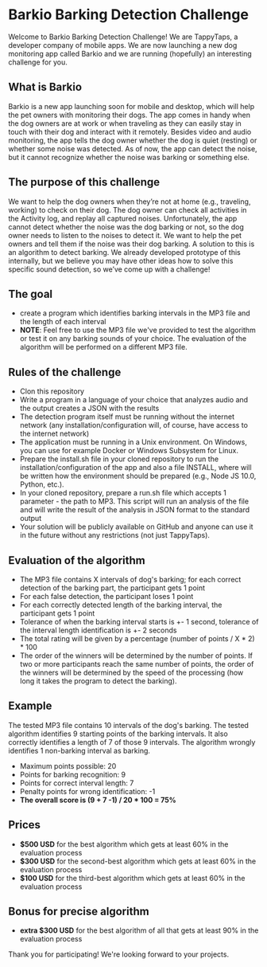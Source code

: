 # Barkio Barking Detection Challenge
Welcome to Barkio Barking Detection Challenge! We are TappyTaps, a developer company of mobile apps. We are now launching a new dog monitoring app called Barkio and we are running (hopefully) an interesting challenge for you. 

## What is Barkio
Barkio is a new app launching soon for mobile and desktop, which will help the pet owners with monitoring their dogs. The app comes in handy when the dog owners are at work or when traveling as they can easily stay in touch with their dog and interact with it remotely. Besides video and audio monitoring, the app tells the dog owner whether the dog is quiet (resting) or whether some noise was detected. As of now, the app can detect the noise, but it cannot recognize whether the noise was barking or something else.
  
## The purpose of this challenge
We want to help the dog owners when they’re not at home (e.g., traveling, working) to check on their dog. The dog owner can check all activities in the Activity log, and replay all captured noises. Unfortunately, the app cannot detect whether the noise was the dog barking or not, so the dog owner needs to listen to the noises to detect it. We want to help the pet owners and tell them if the noise was their dog barking. A solution to this is an algorithm to detect barking. We already developed prototype of this internally, but we believe you may have other ideas how to solve this specific sound detection, so we’ve come up with a challenge! 

## The goal
* create a program which identifies barking intervals in the MP3 file and the length of each interval
* **NOTE**: Feel free to use the MP3 file we've provided to test the algorithm or test it on any barking sounds of your choice. The evaluation of the algorithm will be performed on a different MP3 file.

## Rules of the challenge
* Clon this repository
* Write a program in a language of your choice that analyzes audio and the output creates a JSON with the results
* The detection program itself must be running without the internet network (any installation/configuration will, of course, have access to the internet network)
* The application must be running in a Unix environment. On Windows, you can use for example Docker or Windows Subsystem for Linux.
* Prepare the install.sh file in your cloned repository to run the installation/configuration of the app and also a file INSTALL, where will be written how the environment should be prepared (e.g., Node JS 10.0, Python, etc.).
* In your cloned repository, prepare a run.sh file which accepts 1 parameter - the path to MP3. This script will run an analysis of the file and will write the result of the analysis in JSON format to the standard output 
* Your solution will be publicly available on GitHub and anyone can use it in the future without any restrictions (not just TappyTaps).

## Evaluation of the algorithm
* The MP3 file contains X intervals of dog's barking; for each correct detection of the barking part, the participant gets 1 point  
* For each false detection, the participant loses 1 point 
* For each correctly detected length of the barking interval, the participant gets 1 point 
* Tolerance of when the barking interval starts is +- 1 second, tolerance of the interval length identification is +- 2 seconds 
* The total rating will be given by a percentage (number of points / X * 2) * 100 
* The order of the winners will be determined by the number of points. If two or more participants reach the same number of points, the order of the winners will be determined by the speed of the processing (how long it takes the program to detect the barking).

## Example
The tested MP3 file contains 10 intervals of the dog's barking. The tested algorithm identifies 9 starting points of the barking intervals. It also correctly identifies a length of 7 of those 9 intervals. The algorithm wrongly identifies 1 non-barking interval as barking.
* Maximum points possible: 20
* Points for barking recognition: 9
* Points for correct interval length: 7
* Penalty points for wrong identification: -1
* **The overall score is (9 + 7 -1) / 20 * 100 = 75%**

## Prices
* **$500 USD** for the best algorithm which gets at least 60% in the evaluation process
* **$300 USD** for the second-best algorithm which gets at least 60% in the evaluation process
* **$100 USD** for the third-best algorithm which gets at least 60% in the evaluation process

## Bonus for precise algorithm
* **extra $300 USD** for the best algorithm of all that gets at least 90% in the evaluation process

Thank you for participating! We're looking forward to your projects. 
